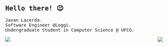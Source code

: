 <samp>
  
## Hello there! :wink:


Javan Lacerda.<br>
Software Engineer @Loggi.<br>
Undergraduate Student in Computer Science @ UFCG.<br>

<a>
  <img align="left" src="https://github-readme-stats.anuraghazra1.vercel.app/api/?username=JavanLacerda&show_icons=true&theme=dracula&title_color=bd93f9&icon_color=bd93f9&text_color=f8f8f2&count_private=true&line_height=24" />
</a>
<a>
  <img align="right" src="https://github-readme-stats.anuraghazra1.vercel.app/api/top-langs/?username=JavanLacerda&show_icons=true&theme=dracula&title_color=bd93f9&icon_color=bd93f9&text_color=f8f8f2&layout=compact&card_width=267&langs_count=8" />
</a>
